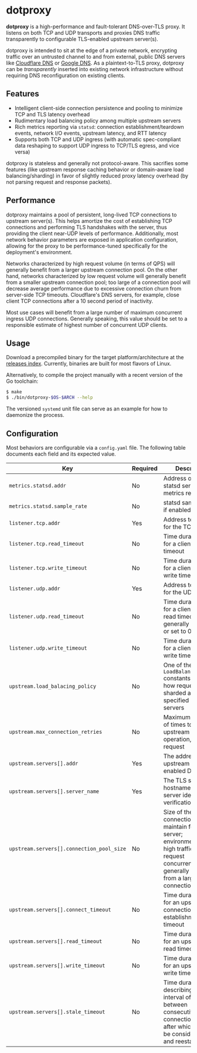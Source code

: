 # dotproxy

**dotproxy** is a high-performance and fault-tolerant DNS-over-TLS proxy. It listens on both TCP and UDP transports and proxies DNS traffic transparently to configurable TLS-enabled upstream server(s).

dotproxy is intended to sit at the edge of a private network, encrypting traffic over an untrusted channel to and from external, public DNS servers like [Cloudflare DNS](https://developers.cloudflare.com/1.1.1.1/dns-over-tls/) or [Google DNS](https://developers.google.com/speed/public-dns/docs/dns-over-tls). As a plaintext-to-TLS proxy, dotproxy can be *transparently* inserted into existing network infrastructure without requiring DNS reconfiguration on existing clients.

## Features

* Intelligent client-side connection persistence and pooling to minimize TCP and TLS latency overhead
* Rudimentary load balancing policy among multiple upstream servers
* Rich metrics reporting via `statsd`: connection establishment/teardown events, network I/O events, upstream latency, and RTT latency
* Supports both TCP and UDP ingress (with automatic spec-compliant data reshaping to support UDP ingress to TCP/TLS egress, and vice versa)

dotproxy is stateless and generally not protocol-aware. This sacrifies some features (like upstream response caching behavior or domain-aware load balancing/sharding) in favor of slightly reduced proxy latency overhead (by not parsing request and response packets).

## Performance

dotproxy maintains a pool of persistent, long-lived TCP connections to upstream server(s). This helps amortize the cost of establishing TCP connections and performing TLS handshakes with the server, thus providing the client near-UDP levels of performance. Additionally, most network behavior parameters are exposed in application configuration, allowing for the proxy to be performance-tuned specifically for the deployment's environment.

Networks characterized by high request volume (in terms of QPS) will generally benefit from a larger upstream connection pool. On the other hand, networks characterized by low request volume will generally benefit from a smaller upstream connection pool; too large of a connection pool will decrease average performance due to excessive connection churn from server-side TCP timeouts. Cloudflare's DNS servers, for example, close client TCP connections after a 10 second period of inactivity.

Most use cases will benefit from a large number of maximum concurrent ingress UDP connections. Generally speaking, this value should be set to a responsible estimate of highest number of concurrent UDP clients.

## Usage

Download a precompiled binary for the target platform/architecture at the [releases index](https://dotproxy.static.kevinlin.info/releases/latest). Currently, binaries are built for most flavors of Linux.

Alternatively, to compile the project manually with a recent version of the Go toolchain:

```bash
$ make
$ ./bin/dotproxy-$OS-$ARCH --help
```

The versioned `systemd` unit file can serve as an example for how to daemonize the process.

## Configuration

Most behaviors are configurable via a `config.yaml` file. The following table documents each field and its expected value.

|Key|Required|Description|
|-|-|-|
|`metrics.statsd.addr`|No|Address of the statsd server for metrics reporting|
|`metrics.statsd.sample_rate`|No|statsd sample rate, if enabled|
|`listener.tcp.addr`|Yes|Address to bind to for the TCP listener|
|`listener.tcp.read_timeout`|No|Time duration string for a client TCP read timeout|
|`listener.tcp.write_timeout`|No|Time duration string for a client TCP write timeout|
|`listener.udp.addr`|Yes|Address to bind to for the UDP listener|
|`listener.udp.read_timeout`|No|Time duration string for a client UDP read timeout; should generally be omitted or set to 0|
|`listener.udp.write_timeout`|No|Time duration string for a client UDP write timeout|
|`upstream.load_balacing_policy`|No|One of the `LoadBalancingPolicy` constants to control how requests are sharded among all specified upstream servers|
|`upstream.max_connection_retries`|No|Maximum number of times to retry an upstream I/O operation, per request|
|`upstream.servers[].addr`|Yes|The address of the upstream TLS-enabled DNS server|
|`upstream.servers[].server_name`|Yes|The TLS server hostname (used for server identity verification)|
|`upstream.servers[].connection_pool_size`|No|Size of the connection pool to maintain for this server; environments with high traffic and/or request concurrency will generally benefit from a larger connection pool|
|`upstream.servers[].connect_timeout`|No|Time duration string for an upstream TCP connection establishment timeout|
|`upstream.servers[].read_timeout`|No|Time duration string for an upstream TCP read timeout|
|`upstream.servers[].write_timeout`|No|Time duration string for an upstream TCP write timeout|
|`upstream.servers[].stale_timeout`|No|Time duration string describing the interval of time between consecutive open connection uses after which it should be considered stale and reestablished|
